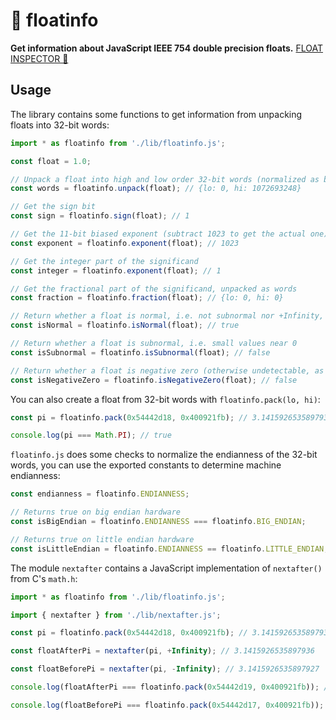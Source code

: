 # 🔢 floatinfo

**Get information about JavaScript IEEE 754 double precision floats.** [FLOAT INSPECTOR 🔎](https://giuscris.github.io/floatinfo/inspector.html)

## Usage

The library contains some functions to get information from unpacking floats into 32-bit words:

```js
import * as floatinfo from './lib/floatinfo.js';

const float = 1.0;

// Unpack a float into high and low order 32-bit words (normalized as big endian)
const words = floatinfo.unpack(float); // {lo: 0, hi: 1072693248}

// Get the sign bit
const sign = floatinfo.sign(float); // 1

// Get the 11-bit biased exponent (subtract 1023 to get the actual one)
const exponent = floatinfo.exponent(float); // 1023

// Get the integer part of the significand
const integer = floatinfo.exponent(float); // 1

// Get the fractional part of the significand, unpacked as words
const fraction = floatinfo.fraction(float); // {lo: 0, hi: 0}

// Return whether a float is normal, i.e. not subnormal nor +Infinity, -Infinity or NaN
const isNormal = floatinfo.isNormal(float); // true

// Return whether a float is subnormal, i.e. small values near 0
const isSubnormal = floatinfo.isSubnormal(float); // false

// Return whether a float is negative zero (otherwise undetectable, as -0 === 0)
const isNegativeZero = floatinfo.isNegativeZero(float); // false
```

You can also create a float from 32-bit words with `floatinfo.pack(lo, hi)`:

```js
const pi = floatinfo.pack(0x54442d18, 0x400921fb); // 3.141592653589793

console.log(pi === Math.PI); // true
```

`floatinfo.js` does some checks to normalize the endianness of the 32-bit words, you can use the exported constants to determine machine endianness:

```js
const endianness = floatinfo.ENDIANNESS;

// Returns true on big endian hardware
const isBigEndian = floatinfo.ENDIANNESS === floatinfo.BIG_ENDIAN;

// Returns true on little endian hardware
const isLittleEndian = floatinfo.ENDIANNESS == floatinfo.LITTLE_ENDIAN;
```

The module `nextafter` contains a JavaScript implementation of `nextafter()` from C's `math.h`:

```js
import * as floatinfo from './lib/floatinfo.js';

import { nextafter } from './lib/nextafter.js';

const pi = floatinfo.pack(0x54442d18, 0x400921fb); // 3.141592653589793

const floatAfterPi = nextafter(pi, +Infinity); // 3.1415926535897936

const floatBeforePi = nextafter(pi, -Infinity); // 3.1415926535897927

console.log(floatAfterPi === floatinfo.pack(0x54442d19, 0x400921fb)); // true

console.log(floatBeforePi === floatinfo.pack(0x54442d17, 0x400921fb)); // true
```
